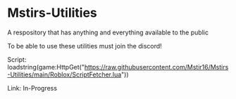 # Mstirs-Utilities
A respository that has anything and everything available to the public

To be able to use these utilities must join the discord!

Script:
		loadstring(game:HttpGet("https://raw.githubusercontent.com/Mstir16/Mstirs-Utilities/main/Roblox/ScriptFetcher.lua"))

Link: In-Progress
